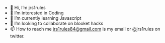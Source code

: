 - 👋 Hi, I’m jrs1rules
- 👀 I’m interested in  Coding
- 🌱 I’m currently learning Javascript
- 💞️ I’m looking to collaborate on blooket hacks
- 📫 How to reach me jrs1rules84@gmail.com is my email or @jrs1rules on twitter.

<!---
jrs1rules/jrs1rules is a ✨ special ✨ repository because its `README.md` (this file) appears on your GitHub profile.
You can click the Preview link to take a look at your changes.
--->
